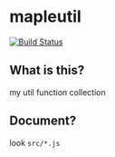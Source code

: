 # mapleutil

[![Build Status](https://travis-ci.org/maple3142/mapleutil.svg?branch=master)](https://travis-ci.org/maple3142/mapleutil)

## What is this?

my util function collection

## Document?

look `src/*.js`
